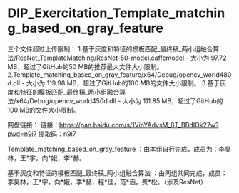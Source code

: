 # DIP_Exercitation_Template_matching_based_on_gray_feature
三个文件超过上传限制：
1.基于灰度和特征的模板匹配_最终稿_两小组融合算法/ResNet_TemplateMatching/ResNet-50-model.caffemodel - 大小为 97.72 MB，超过了GitHub的50 MB的推荐最大文件大小限制。
2.Template_matching_based_on_gray_feature/x64/Debug/opencv_world480d.dll - 大小为 119.98 MB，超过了GitHub的100 MB的文件大小限制。
3.基于灰度和特征的模板匹配_最终稿_两小组融合算法/x64/Debug/opencv_world450d.dll - 大小为 111.85 MB，超过了GitHub的100 MB的文件大小限制。

网盘链接：
链接：https://pan.baidu.com/s/1VinYAdvsM_8T_BBdIOk27w?pwd=n9i7 
提取码：n9i7

Template_matching_based_on_gray_feature   ：由本组自行完成，成员为：李昊林，王\*宇，向\*娥，李\*赫。

基于灰度和特征的模板匹配_最终稿_两小组融合算法   ：由两组共同完成，成员：李昊林，王\*宇，向\*娥，李\*赫，程\*佳，范\*涵，费\*松。（涉及ResNet）
